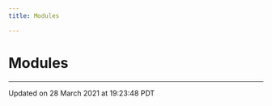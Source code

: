 ```yaml
---
title: Modules

---
```


# Modules







-------------------------------

Updated on 28 March 2021 at 19:23:48 PDT
